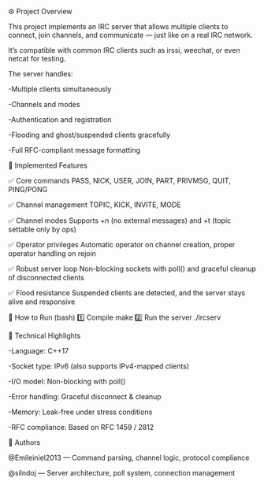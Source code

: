 ⚙️ Project Overview

This project implements an IRC server that allows multiple clients to connect, join channels, and communicate — just like on a real IRC network.

It’s compatible with common IRC clients such as irssi, weechat, or even netcat for testing.

The server handles:

  -Multiple clients simultaneously

  -Channels and modes

  -Authentication and registration

  -Flooding and ghost/suspended clients gracefully

  -Full RFC-compliant message formatting

  🧩 Implemented Features

✅ Core commands
PASS, NICK, USER, JOIN, PART, PRIVMSG, QUIT, PING/PONG

✅ Channel management
TOPIC, KICK, INVITE, MODE

✅ Channel modes
Supports +n (no external messages) and +t (topic settable only by ops)

✅ Operator privileges
Automatic operator on channel creation, proper operator handling on rejoin

✅ Robust server loop
Non-blocking sockets with poll() and graceful cleanup of disconnected clients

✅ Flood resistance
Suspended clients are detected, and the server stays alive and responsive

🚀 How to Run (bash)
  1️⃣ Compile
    make
  2️⃣ Run the server
    ./ircserv <port> <password>

🧠 Technical Highlights

  -Language: C++17

  -Socket type: IPv6 (also supports IPv4-mapped clients)

  -I/O model: Non-blocking with poll()

  -Error handling: Graceful disconnect & cleanup

  -Memory: Leak-free under stress conditions

  -RFC compliance: Based on RFC 1459 / 2812

👥 Authors

@Emileiniel2013 — Command parsing, channel logic, protocol compliance

@silndoj  — Server architecture, poll system, connection management
  
